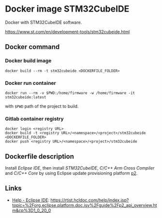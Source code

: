 # Docker image STM32CubeIDE

Docker with STM32CubeIDE software.

https://www.st.com/en/development-tools/stm32cubeide.html

## Docker command

### Docker build image

`docker build --rm -t stm32cubeide <DOCKERFILE_FOLDER>`

### Docker run container

`docker run --rm -v $PWD:/home/firmware -w /home/firmware -it stm32cubeide:latest`

with `$PWD` path of the project to build.

### Gitlab container registry

```shell
docker login <registry URL>
docker build -t <registry URL>/<namespace>/<project>/stm32cubeide <DOCKERFILE_FOLDER>
docker push <registry URL>/<namespace>/<project>/stm32cubeide
```

## Dockerfile description

Install *Eclipse IDE*, then install *STM32CubeIDE*, *C/C++ Arm Cross Compiler* and *C/C++ Core* by using Eclipse update provisioning platform [p2](https://rtist.hcldoc.com/help/index.jsp?topic=%2Forg.eclipse.platform.doc.isv%2Fguide%2Fp2_api_overview.htm&cp%3D1_0_20_0).

## Links

- [Help - Eclipse IDE](https://rtist.hcldoc.com/help/index.jsp?topic=%2Forg.eclipse.platform.doc.isv%2Fguide%2Fp2_api_overview.htm&cp%3D1_0_20_0): https://rtist.hcldoc.com/help/index.jsp?topic=%2Forg.eclipse.platform.doc.isv%2Fguide%2Fp2_api_overview.htm&cp%3D1_0_20_0
